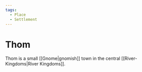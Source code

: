 ```yaml
---
tags:
  - Place
  - Settlement
---
```

# Thom
Thom is a small [[Gnome|gnomish]] town in the central [[River-Kingdoms|River Kingdoms]].